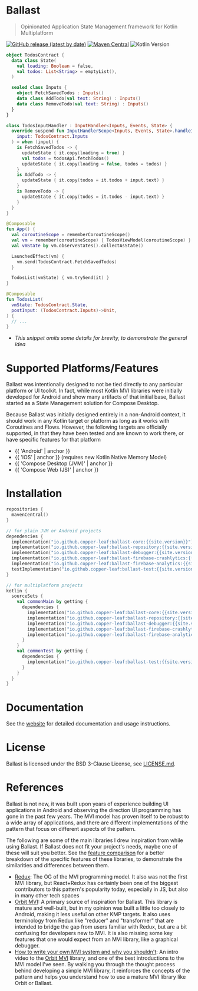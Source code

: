 ---
---

# Ballast

> Opinionated Application State Management framework for Kotlin Multiplatform

[![GitHub release (latest by date)](https://img.shields.io/github/v/release/copper-leaf/ballast)](https://github.com/copper-leaf/ballast/releases)
[![Maven Central](https://img.shields.io/maven-central/v/io.github.copper-leaf/ballast-core)](https://search.maven.org/artifact/io.github.copper-leaf/ballast-core)
![Kotlin Version](https://img.shields.io/badge/Kotlin-1.6.10-orange)

```kotlin
object TodosContract {
  data class State(
    val loading: Boolean = false,
    val todos: List<String> = emptyList(),
  )

  sealed class Inputs {
    object FetchSavedTodos : Inputs()
    data class AddTodo(val text: String) : Inputs()
    data class RemoveTodo(val text: String) : Inputs()
  }
}

class TodosInputHandler : InputHandler<Inputs, Events, State> {
  override suspend fun InputHandlerScope<Inputs, Events, State>.handleInput(
    input: TodosContract.Inputs
  ) = when (input) {
    is FetchSavedTodos -> {
      updateState { it.copy(loading = true) }
      val todos = todosApi.fetchTodos()
      updateState { it.copy(loading = false, todos = todos) }
    }
    is AddTodo -> {
      updateState { it.copy(todos = it.todos + input.text) }
    }
    is RemoveTodo -> {
      updateState { it.copy(todos = it.todos - input.text) }
    }
  }
}

@Composable
fun App() {
  val coroutineScope = rememberCoroutineScope()
  val vm = remember(coroutineScope) { TodosViewModel(coroutineScope) }
  val vmState by vm.observeStates().collectAsState()

  LaunchedEffect(vm) {
    vm.send(TodosContract.FetchSavedTodos)
  }

  TodosList(vmState) { vm.trySend(it) }
}

@Composable
fun TodosList(
  vmState: TodosContract.State,
  postInput: (TodosContract.Inputs)->Unit,
) {
  // ...
}
```

* _This snippet omits some details for brevity, to demonstrate the general idea_

# Supported Platforms/Features

Ballast was intentionally designed to not be tied directly to any particular platform or UI toolkit. In fact, while most
Kotlin MVI libraries were initially developed for Android and show many artifacts of that initial base, Ballast started
as a State Management solution for Compose Desktop.

Because Ballast was initially designed entirely in a non-Android context, it should work in any Kotlin target or
platform as long as it works with Coroutines and Flows. However, the following targets are officially supported, in
that they have been tested and are known to work there, or have specific features for that platform

- {{ 'Android' | anchor }}
- {{ 'iOS' | anchor }} (requires new Kotlin Native Memory Model)
- {{ 'Compose Desktop (JVM)' | anchor }}
- {{ 'Compose Web (JS)' | anchor }}

# Installation

```kotlin
repositories {
  mavenCentral()
}

// for plain JVM or Android projects
dependencies {
  implementation("io.github.copper-leaf:ballast-core:{{site.version}}")
  implementation("io.github.copper-leaf:ballast-repository:{{site.version}}")
  implementation("io.github.copper-leaf:ballast-debugger:{{site.version}}")
  implementation("io.github.copper-leaf:ballast-firebase-crashlytics:{{site.version}}")
  implementation("io.github.copper-leaf:ballast-firebase-analytics:{{site.version}}")
  testImplementation("io.github.copper-leaf:ballast-test:{{site.version}}")
}

// for multiplatform projects
kotlin {
  sourceSets {
    val commonMain by getting {
      dependencies {
        implementation("io.github.copper-leaf:ballast-core:{{site.version}}")
        implementation("io.github.copper-leaf:ballast-repository:{{site.version}}")
        implementation("io.github.copper-leaf:ballast-debugger:{{site.version}}")
        implementation("io.github.copper-leaf:ballast-firebase-crashlytics:{{site.version}}")
        implementation("io.github.copper-leaf:ballast-firebase-analytics:{{site.version}}")
      }
    }
    val commonTest by getting {
      dependencies {
        implementation("io.github.copper-leaf:ballast-test:{{site.version}}")
      }
    }
  }
}
```

# Documentation

See the [website](https://copper-leaf.github.io/ballast/) for detailed documentation and usage instructions.

# License

Ballast is licensed under the BSD 3-Clause License, see [LICENSE.md](https://github.com/copper-leaf/ballast/tree/main/LICENSE.md).

# References

Ballast is not new, it was built upon years of experience building UI applications in Android and observing the
direction UI programming has gone in the past few years. The MVI model has proven itself to be robust to a wide array
of applications, and there are different implementations of the pattern that focus on different aspects of the pattern.

The following are some of the main libraries I drew inspiration from while using Ballast. If Ballast does not fit your
project's needs, maybe one of these will suit you better. See the [feature comparison][4] for a better breakdown of the
specific features of these libraries, to demonstrate the similarities and differences between them.

- [Redux][1]: The OG of the MVI programming model. It also was not the first MVI library, but React+Redux has certainly
  been one of the biggest contributors to this pattern's popularity today, especially in JS, but also in many other
  tech spaces
- [Orbit MVI][2]: A primary source of inspiration for Ballast. This library is mature and well-built, but in my opinion
  was built a little too closely to Android, making it less useful on other KMP targets. It also uses terminology from
  Redux like "reducer" and "transformer" that are intended to bridge the gap from users familiar with Redux, but are
  a bit confusing for developers new to MVI. It is also missing some key features that one would expect from an MVI
  library, like a graphical debugger.
- [How to write your own MVI system and why you shouldn't][3]: An intro video to the [Orbit MVI][2] library, and one of
  the best introductions to the MVI model I've seen. By walking you through the thought process behind developing a
  simple MVI library, it reinforces the concepts of the pattern and helps you understand how to use a mature MVI library
  like Orbit or Ballast.


[1]: https://github.com/reduxjs/redux
[2]: https://github.com/orbit-mvi/orbit-mvi
[3]: https://www.youtube.com/watch?v=E6obYmkkdko
[4]: https://copper-leaf.github.io/ballast/wiki/feature-comparison/
